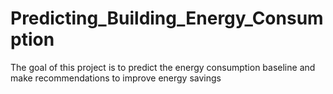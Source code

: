 # Predicting_Building_Energy_Consumption
 The goal of this project is to predict the energy consumption baseline and make recommendations to improve energy savings

